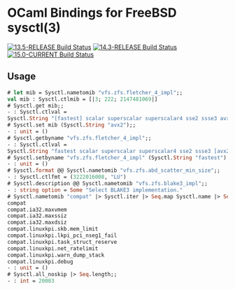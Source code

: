 OCaml Bindings for FreeBSD sysctl(3)
====================================

[![13.5-RELEASE Build Status](https://api.cirrus-ci.com/github/ryan-moeller/ocaml-sysctl.svg?branch=main&task=releases/amd64/13.5-RELEASE)](https://cirrus-ci.com/github/ryan-moeller/ocaml-sysctl)
[![14.3-RELEASE Build Status](https://api.cirrus-ci.com/github/ryan-moeller/ocaml-sysctl.svg?branch=main&task=releases/amd64/14.3-RELEASE)](https://cirrus-ci.com/github/ryan-moeller/ocaml-sysctl)
[![15.0-CURRENT Build Status](https://api.cirrus-ci.com/github/ryan-moeller/ocaml-sysctl.svg?branch=main&task=releases/amd64/15.0-CURRENT)](https://cirrus-ci.com/github/ryan-moeller/ocaml-sysctl)

Usage
-----

```ocaml
# let mib = Sysctl.nametomib "vfs.zfs.fletcher_4_impl";;
val mib : Sysctl.ctlmib = [|3; 222; 2147481069|]
# Sysctl.get mib;;
- : Sysctl.ctlval =
Sysctl.String "[fastest] scalar superscalar superscalar4 sse2 ssse3 avx2 "
# Sysctl.set mib (Sysctl.String "avx2");;
- : unit = ()
# Sysctl.getbyname "vfs.zfs.fletcher_4_impl";;
- : Sysctl.ctlval =
Sysctl.String "fastest scalar superscalar superscalar4 sse2 ssse3 [avx2] "
# Sysctl.setbyname "vfs.zfs.fletcher_4_impl" (Sysctl.String "fastest");;
- : unit = ()
# Sysctl.format @@ Sysctl.nametomib "vfs.zfs.abd_scatter_min_size";;
- : Sysctl.ctlfmt = (3222016008, "LU")
# Sysctl.description @@ Sysctl.nametomib "vfs.zfs.blake3_impl";;
- : string option = Some "Select BLAKE3 implementation."
# Sysctl.nametomib "compat" |> Sysctl.iter |> Seq.map Sysctl.name |> Seq.iter print_endline;;
compat
compat.ia32.maxvmem
compat.ia32.maxssiz
compat.ia32.maxdsiz
compat.linuxkpi.skb.mem_limit
compat.linuxkpi.lkpi_pci_nseg1_fail
compat.linuxkpi.task_struct_reserve
compat.linuxkpi.net_ratelimit
compat.linuxkpi.warn_dump_stack
compat.linuxkpi.debug
- : unit = ()
# Sysctl.all_noskip |> Seq.length;;
- : int = 20083
```
